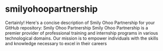 # smilyohoopartnership
 Certainly! Here's a concise description of Smily Ohoo Partnership for your GitHub repository:  Smily Ohoo Partnership Smily Ohoo Partnership is a premier provider of professional training and internship programs in various technological domains. Our mission is to empower individuals with the skills and knowledge necessary to excel in their careers
